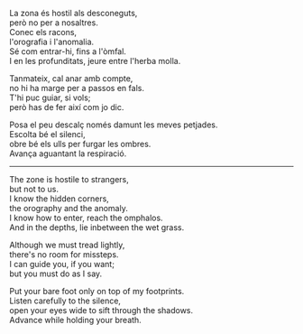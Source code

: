 La zona és hostil als desconeguts,  
però no per a nosaltres.  
Conec els racons,  
l'orografia i l'anomalia.  
Sé com entrar-hi, fins a l'òmfal.  
I en les profunditats, jeure entre l'herba molla.  
  
Tanmateix, cal anar amb compte,  
no hi ha marge per a passos en fals.  
T'hi puc guiar, si vols;  
però has de fer així com jo dic.  
  
Posa el peu descalç només damunt les meves petjades.  
Escolta bé el silenci,  
obre bé els ulls per furgar les ombres.  
Avança aguantant la respiració.  
  
---  
  
The zone is hostile to strangers,  
but not to us.  
I know the hidden corners,  
the orography and the anomaly.  
I know how to enter, reach the omphalos.  
And in the depths, lie inbetween the wet grass.  
  
Although we must tread lightly,  
there's no room for missteps.  
I can guide you, if you want;  
but you must do as I say.  
  
Put your bare foot only on top of my footprints.  
Listen carefully to the silence,  
open your eyes wide to sift through the shadows.  
Advance while holding your breath.  
  
